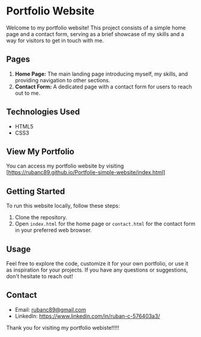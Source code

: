 # Portfolio Website

Welcome to my portfolio website! This project consists of a simple home page and a contact form, serving as a brief showcase of my skills and a way for visitors to get in touch with me.

## Pages
1. **Home Page:** The main landing page introducing myself, my skills, and providing navigation to other sections.
2. **Contact Form:** A dedicated page with a contact form for users to reach out to me.

## Technologies Used
- HTML5
- CSS3

## View My Portfolio
You can access my portfolio website by visiting [https://rubanc89.github.io/Portfolie-simple-website/index.html]


## Getting Started
To run this website locally, follow these steps:
1. Clone the repository.
2. Open `index.html` for the home page or `contact.html` for the contact form in your preferred web browser.

## Usage
Feel free to explore the code, customize it for your own portfolio, or use it as inspiration for your projects. If you have any questions or suggestions, don't hesitate to reach out!

## Contact
- Email: rubanc89@gmail.com
- LinkedIn: https://www.linkedin.com/in/ruban-c-576403a3/


Thank you for visiting my portfolio webiste!!!!!
